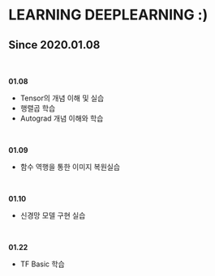 LEARNING DEEPLEARNING :)
========================

## Since 2020.01.08
<br/><br/>
**01.08**
- Tensor의 개념 이해 및 실습
- 행렬곱 학습
- Autograd 개념 이해와 학습

<br/>

**01.09**
- 함수 역행을 통한 이미지 복원실습

<br/>

**01.10**
- 신경망 모델 구현 실습

<br/>

**01.22**
- TF Basic 학습
